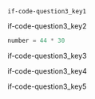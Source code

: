 ```ngMeta
if-code-question3_key1
```

if-code-question3_key2


```python
number = 44 * 30
```
if-code-question3_key3


if-code-question3_key4


if-code-question3_key5
